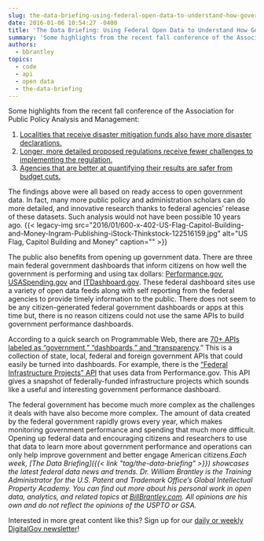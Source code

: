 ```yaml
---
slug: the-data-briefing-using-federal-open-data-to-understand-how-government-performs
date: 2016-01-06 10:54:27 -0400
title: 'The Data Briefing: Using Federal Open Data to Understand How Government Performs'
summary: 'Some highlights from the recent fall conference of the Association for Public Policy Analysis and Management: Localities that receive disaster mitigation funds also have more disaster declarations. Longer, more detailed proposed regulations receive fewer challenges to implementing the regulation. Agencies that are better at quantifying their results are safer from budget cuts. The findings above'
authors:
  - bbrantley
topics:
  - code
  - api
  - open data
  - the-data-briefing
---
```


Some highlights from the recent fall conference of the Association for Public Policy Analysis and Management:

  1. <a href="https://appam.confex.com/appam/2015/webprogram/Paper11829.html" target="_blank">Localities that receive disaster mitigation funds also have more disaster declarations.</a>
  2. <a href="https://appam.confex.com/appam/2015/webprogram/Paper12562.html" target="_blank">Longer, more detailed proposed regulations receive fewer challenges to implementing the regulation.</a>
  3. <a href="https://appam.confex.com/appam/2015/webprogram/Paper14693.html" target="_blank">Agencies that are better at quantifying their results are safer from budget cuts.</a>

The findings above were all based on ready access to open government data. In fact, many more public policy and administration scholars can do more detailed, and innovative research thanks to federal agencies&#8217; release of these datasets. Such analysis would not have been possible 10 years ago. {{< legacy-img src="2016/01/600-x-402-US-Flag-Capitol-Building-and-Money-Ingram-Publishing-iStock-Thinkstock-122516159.jpg" alt="US Flag, Capitol Building and Money" caption="" >}} 

The public also benefits from opening up government data. There are three main federal government dashboards that inform citizens on how well the government is performing and using tax dollars: <a href="http://www.performance.gov/" target="_blank">Performance.gov</a>, <a href="https://www.usaspending.gov/Pages/Default.aspx" target="_blank">USASpending.gov</a> and <a href="https://itdashboard.gov/portfolio_stat" target="_blank">ITDashboard.gov</a>. These federal dashboard sites use a variety of open data feeds along with self reporting from the federal agencies to provide timely information to the public. There does not seem to be any citizen-generated federal government dashboards or apps at this time but, there is no reason citizens could not use the same APIs to build government performance dashboards.

According to a quick search on Programmable Web, there are <a href="http://www.programmableweb.com/category/all/apis?page=5&category=20094%2C20169%2C20400" target="_blank">70+ APIs labeled as “government,” “dashboards,” and “transparency</a>.” This is a collection of state, local, federal and foreign government APIs that could easily be turned into dashboards. For example, there is the <a href="http://www.programmableweb.com/api/federal-infrastructure-projects" target="_blank">“Federal Infrastructure Projects” API</a> that uses data from Performance.gov. This API gives a snapshot of federally-funded infrastructure projects which sounds like a useful and interesting government performance dashboard.

The federal government has become much more complex as the challenges it deals with have also become more complex. The amount of data created by the federal government rapidly grows every year, which makes monitoring government performance and spending that much more difficult. Opening up federal data and encouraging citizens and researchers to use that data to learn more about government performance and operations can only help improve government and better engage American citizens._Each week, [The Data Briefing]({{< link "tag/the-data-briefing" >}}) showcases the latest federal data news and trends._
_Dr. William Brantley is the Training Administrator for the U.S. Patent and Trademark Office’s Global Intellectual Property Academy. You can find out more about his personal work in open data, analytics, and related topics at <a href="http://billbrantley.com" target="_blank">BillBrantley.com</a>. All opinions are his own and do not reflect the opinions of the USPTO or GSA._

Interested in more great content like this? Sign up for our [daily or weekly DigitalGov newsletter](https://public.govdelivery.com/accounts/USHOWTO/subscriber/new)!